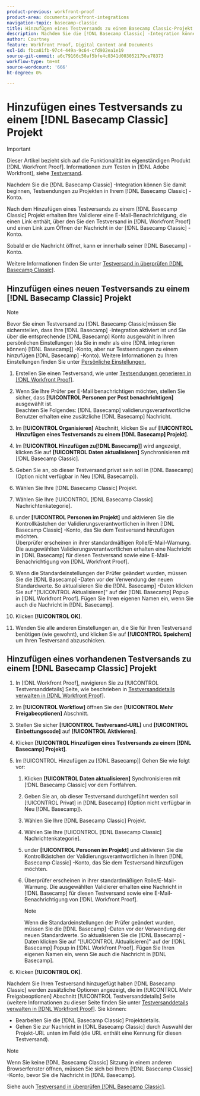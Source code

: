 ```yaml
---
product-previous: workfront-proof
product-area: documents;workfront-integrations
navigation-topic: basecamp-classic
title: Hinzufügen eines Testversands zu einem Basecamp Classic-Projekt
description: Nachdem Sie die [!DNL Basecamp Classic] -Integration können Sie damit beginnen, Testsendungen zu Projekten in Ihrem [!DNL Basecamp Classic] -Konto.
author: Courtney
feature: Workfront Proof, Digital Content and Documents
exl-id: fbca81fb-97c4-449a-9c64-cfd902ea1e19
source-git-commit: a6c79166c50af5bfe4c0341d003052179ce78373
workflow-type: tm+mt
source-wordcount: '666'
ht-degree: 0%

---
```


# Hinzufügen eines Testversands zu einem [!DNL Basecamp Classic] Projekt

>[!IMPORTANT]
>
>Dieser Artikel bezieht sich auf die Funktionalität im eigenständigen Produkt [!DNL Workfront Proof]. Informationen zum Testen in [!DNL Adobe Workfront], siehe [Testversand](../../../review-and-approve-work/proofing/proofing.md).

Nachdem Sie die [!DNL Basecamp Classic] -Integration können Sie damit beginnen, Testsendungen zu Projekten in Ihrem [!DNL Basecamp Classic] -Konto.

Nach dem Hinzufügen eines Testversands zu einem [!DNL Basecamp Classic] Projekt erhalten Ihre Validierer eine E-Mail-Benachrichtigung, die einen Link enthält, über den Sie den Testversand in [!DNL Workfront Proof] und einen Link zum Öffnen der Nachricht in der [!DNL Basecamp Classic] -Konto.

Sobald er die Nachricht öffnet, kann er innerhalb seiner [!DNL Basecamp] -Konto.

Weitere Informationen finden Sie unter [Testversand in überprüfen [!DNL Basecamp Classic]](../../../workfront-proof/wp-integrations/basecamp-classic/review-proof-basecamp-classic.md).

## Hinzufügen eines neuen Testversands zu einem [!DNL Basecamp Classic] Projekt

>[!NOTE]
>
>Bevor Sie einen Testversand zu [!DNL Basecamp Classic]müssen Sie sicherstellen, dass Ihre [!DNL Basecamp] -Integration aktiviert ist und Sie über die entsprechende [!DNL Basecamp] Konto ausgewählt in Ihren persönlichen Einstellungen (da Sie in mehr als eine [!DNL integrieren können) [!DNL Basecamp]] -Konto, aber nur Testsendungen zu einem hinzufügen [!DNL Basecamp] -Konto). Weitere Informationen zu Ihren Einstellungen finden Sie unter [Persönliche Einstellungen.](https://support.workfront.com/hc/en-us/sections/115000921168-Personal-settings)

1. Erstellen Sie einen Testversand, wie unter [Testsendungen generieren in [!DNL Workfront Proof]](../../../workfront-proof/wp-work-proofsfiles/create-proofs-and-files/generate-proofs.md).
1. Wenn Sie Ihre Prüfer per E-Mail benachrichtigen möchten, stellen Sie sicher, dass **[!UICONTROL Personen per Post benachrichtigen]** ausgewählt ist.\
   Beachten Sie Folgendes: [!DNL Basecamp] validierungsverantwortliche Benutzer erhalten eine zusätzliche [!DNL Basecamp] Nachricht.

1. Im **[!UICONTROL Organisieren]** Abschnitt, klicken Sie auf **[!UICONTROL Hinzufügen eines Testversands zu einem [!DNL Basecamp] Projekt]**.

1. Im **[!UICONTROL Hinzufügen zu[!DNL Basecamp]]** wird angezeigt, klicken Sie auf **[!UICONTROL Daten aktualisieren]** Synchronisieren mit [!DNL Basecamp Classic].

1. Geben Sie an, ob dieser Testversand privat sein soll in [!DNL Basecamp] (Option nicht verfügbar in Neu [!DNL Basecamp]).
1. Wählen Sie Ihre [!DNL Basecamp Classic] Projekt.
1. Wählen Sie Ihre [!UICONTROL [!DNL Basecamp Classic] Nachrichtenkategorie].
1. under **[!UICONTROL Personen im Projekt]** und aktivieren Sie die Kontrollkästchen der Validierungsverantwortlichen in Ihren [!DNL Basecamp Classic] -Konto, das Sie dem Testversand hinzufügen möchten.\
   Überprüfer erscheinen in ihrer standardmäßigen Rolle/E-Mail-Warnung. Die ausgewählten Validierungsverantwortlichen erhalten eine Nachricht in [!DNL Basecamp] für diesen Testversand sowie eine E-Mail-Benachrichtigung von [!DNL Workfront Proof].

1. Wenn die Standardeinstellungen der Prüfer geändert wurden, müssen Sie die [!DNL Basecamp] -Daten vor der Verwendung der neuen Standardwerte. So aktualisieren Sie die [!DNL Basecamp] -Daten klicken Sie auf &quot;[!UICONTROL Aktualisieren]&quot; auf der [!DNL Basecamp] Popup in [!DNL Workfront Proof]. Fügen Sie Ihren eigenen Namen ein, wenn Sie auch die Nachricht in [!DNL Basecamp].
1. Klicken **[!UICONTROL OK]**.
1. Wenden Sie alle anderen Einstellungen an, die Sie für Ihren Testversand benötigen (wie gewohnt), und klicken Sie auf **[!UICONTROL Speichern]** um Ihren Testversand abzuschicken.

## Hinzufügen eines vorhandenen Testversands zu einem [!DNL Basecamp Classic] Projekt

1. In [!DNL Workfront Proof], navigieren Sie zu [!UICONTROL Testversanddetails] Seite, wie beschrieben in  [Testversanddetails verwalten in [!DNL Workfront Proof]](../../../workfront-proof/wp-work-proofsfiles/manage-your-work/manage-proof-details.md).
1. Im **[!UICONTROL Workflow]** öffnen Sie den **[!UICONTROL Mehr Freigabeoptionen]** Abschnitt.

1. Stellen Sie sicher **[!UICONTROL Testversand-URL]** und **[!UICONTROL Einbettungscode]** auf **[!UICONTROL Aktivieren]**.

1. Klicken **[!UICONTROL Hinzufügen eines Testversands zu einem [!DNL Basecamp] Projekt]**.
1. Im [!UICONTROL Hinzufügen zu [!DNL Basecamp]] Gehen Sie wie folgt vor:

   1. Klicken **[!UICONTROL Daten aktualisieren]** Synchronisieren mit [!DNL Basecamp Classic] vor dem Fortfahren.
   1. Geben Sie an, ob dieser Testversand durchgeführt werden soll [!UICONTROL Privat] in [!DNL Basecamp] (Option nicht verfügbar in Neu [!DNL Basecamp]).
   1. Wählen Sie Ihre [!DNL Basecamp Classic] Projekt.
   1. Wählen Sie Ihre [!UICONTROL [!DNL Basecamp Classic] Nachrichtenkategorie].
   1. under **[!UICONTROL Personen im Projekt]** und aktivieren Sie die Kontrollkästchen der Validierungsverantwortlichen in Ihren [!DNL Basecamp Classic] -Konto, das Sie dem Testversand hinzufügen möchten.
   1. Überprüfer erscheinen in ihrer standardmäßigen Rolle/E-Mail-Warnung. Die ausgewählten Validierer erhalten eine Nachricht in [!DNL Basecamp] für diesen Testversand sowie eine E-Mail-Benachrichtigung von [!DNL Workfront Proof].

      >[!NOTE]
      >
      > Wenn die Standardeinstellungen der Prüfer geändert wurden, müssen Sie die [!DNL Basecamp] -Daten vor der Verwendung der neuen Standardwerte. So aktualisieren Sie die [!DNL Basecamp] -Daten klicken Sie auf &quot;[!UICONTROL Aktualisieren]&quot; auf der [!DNL Basecamp] Popup in [!DNL Workfront Proof]. Fügen Sie Ihren eigenen Namen ein, wenn Sie auch die Nachricht in [!DNL Basecamp].

1. Klicken **[!UICONTROL OK]**.

Nachdem Sie Ihren Testversand hinzugefügt haben [!DNL Basecamp Classic] werden zusätzliche Optionen angezeigt, die im [!UICONTROL Mehr Freigabeoptionen] Abschnitt [!UICONTROL Testversanddetails] Seite (weitere Informationen zu dieser Seite finden Sie unter [Testversanddetails verwalten in [!DNL Workfront Proof]](../../../workfront-proof/wp-work-proofsfiles/manage-your-work/manage-proof-details.md). Sie können:

* Bearbeiten Sie die [!DNL Basecamp Classic] Projektdetails.
* Gehen Sie zur Nachricht in [!DNL Basecamp Classic] durch Auswahl der Projekt-URL unten im Feld (die URL enthält eine Kennung für diesen Testversand).

>[!NOTE]
>
> Wenn Sie keine [!DNL Basecamp Classic] Sitzung in einem anderen Browserfenster öffnen, müssen Sie sich bei Ihrem [!DNL Basecamp Classic] -Konto, bevor Sie die Nachricht in [!DNL Basecamp].

Siehe auch [Testversand in überprüfen [!DNL Basecamp Classic]](../../../workfront-proof/wp-integrations/basecamp-classic/review-proof-basecamp-classic.md).
